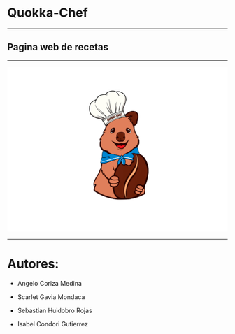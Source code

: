 # Quokka-Chef 
***

## Pagina web de recetas 
***

![logo de quokka](/quokka%20marinero.png)
 
***
# Autores: 

* Angelo Coriza Medina

* Scarlet Gavia Mondaca

* Sebastian Huidobro Rojas

* Isabel Condori Gutierrez
